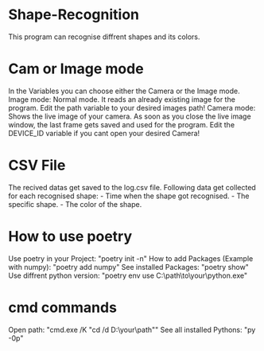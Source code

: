 # Shape-Recognition
This program can recognise diffrent shapes and its colors.

# Cam or Image mode
In the Variables you can choose either the Camera or the Image mode.
Image mode:     Normal mode. It reads an already existing image for the program.
                Edit the path variable to your desired images path!
Camera mode:    Shows the live image of your camera. As soon as you close the 
                live image window, the last frame gets saved and used for the program.
                Edit the DEVICE_ID variable if you cant open your desired Camera!

# CSV File
The recived datas get saved to the log.csv file.
Following data get collected for each recognised shape:
    - Time when the shape got recognised.
    - The specific shape.
    - The color of the shape.

# How to use poetry
Use poetry in your Project: "poetry init -n"
How to add Packages (Example with numpy): "poetry add numpy"
See installed Packages: "poetry show"
Use diffrent python version: "poetry env use C:\path\to\your\python.exe"

# cmd commands
Open path: "cmd.exe /K "cd /d D:\your\path""
See all installed Pythons: "py -0p"
